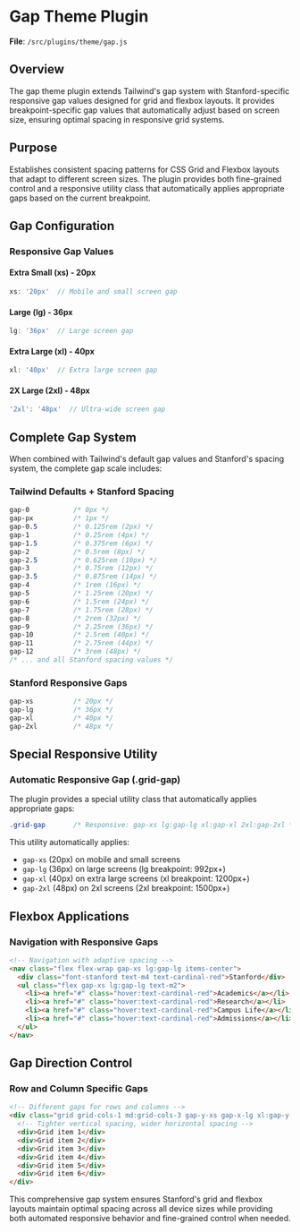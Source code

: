 # Gap Theme Plugin

**File**: `/src/plugins/theme/gap.js`

## Overview

The gap theme plugin extends Tailwind's gap system with Stanford-specific responsive gap values designed for grid and flexbox layouts. It provides breakpoint-specific gap values that automatically adjust based on screen size, ensuring optimal spacing in responsive grid systems.

## Purpose

Establishes consistent spacing patterns for CSS Grid and Flexbox layouts that adapt to different screen sizes. The plugin provides both fine-grained control and a responsive utility class that automatically applies appropriate gaps based on the current breakpoint.

## Gap Configuration

### Responsive Gap Values

#### Extra Small (xs) - 20px
```javascript
xs: '20px'  // Mobile and small screen gap
```

#### Large (lg) - 36px
```javascript
lg: '36px'  // Large screen gap
```

#### Extra Large (xl) - 40px
```javascript
xl: '40px'  // Extra large screen gap
```

#### 2X Large (2xl) - 48px
```javascript
'2xl': '48px'  // Ultra-wide screen gap
```

## Complete Gap System

When combined with Tailwind's default gap values and Stanford's spacing system, the complete gap scale includes:

### Tailwind Defaults + Stanford Spacing
```css
gap-0           /* 0px */
gap-px          /* 1px */
gap-0.5         /* 0.125rem (2px) */
gap-1           /* 0.25rem (4px) */
gap-1.5         /* 0.375rem (6px) */
gap-2           /* 0.5rem (8px) */
gap-2.5         /* 0.625rem (10px) */
gap-3           /* 0.75rem (12px) */
gap-3.5         /* 0.875rem (14px) */
gap-4           /* 1rem (16px) */
gap-5           /* 1.25rem (20px) */
gap-6           /* 1.5rem (24px) */
gap-7           /* 1.75rem (28px) */
gap-8           /* 2rem (32px) */
gap-9           /* 2.25rem (36px) */
gap-10          /* 2.5rem (40px) */
gap-11          /* 2.75rem (44px) */
gap-12          /* 3rem (48px) */
/* ... and all Stanford spacing values */
```

### Stanford Responsive Gaps
```css
gap-xs          /* 20px */
gap-lg          /* 36px */
gap-xl          /* 40px */
gap-2xl         /* 48px */
```

## Special Responsive Utility

### Automatic Responsive Gap (.grid-gap)
The plugin provides a special utility class that automatically applies appropriate gaps:

```css
.grid-gap       /* Responsive: gap-xs lg:gap-lg xl:gap-xl 2xl:gap-2xl */
```

This utility automatically applies:
- `gap-xs` (20px) on mobile and small screens
- `gap-lg` (36px) on large screens (lg breakpoint: 992px+)
- `gap-xl` (40px) on extra large screens (xl breakpoint: 1200px+)
- `gap-2xl` (48px) on 2xl screens (2xl breakpoint: 1500px+)


## Flexbox Applications

### Navigation with Responsive Gaps
```html
<!-- Navigation with adaptive spacing -->
<nav class="flex flex-wrap gap-xs lg:gap-lg items-center">
  <div class="font-stanford text-m4 text-cardinal-red">Stanford</div>
  <ul class="flex gap-xs lg:gap-lg text-m2">
    <li><a href="#" class="hover:text-cardinal-red">Academics</a></li>
    <li><a href="#" class="hover:text-cardinal-red">Research</a></li>
    <li><a href="#" class="hover:text-cardinal-red">Campus Life</a></li>
    <li><a href="#" class="hover:text-cardinal-red">Admissions</a></li>
  </ul>
</nav>
```

## Gap Direction Control

### Row and Column Specific Gaps
```html
<!-- Different gaps for rows and columns -->
<div class="grid grid-cols-1 md:grid-cols-3 gap-y-xs gap-x-lg xl:gap-y-lg xl:gap-x-xl">
  <!-- Tighter vertical spacing, wider horizontal spacing -->
  <div>Grid item 1</div>
  <div>Grid item 2</div>
  <div>Grid item 3</div>
  <div>Grid item 4</div>
  <div>Grid item 5</div>
  <div>Grid item 6</div>
</div>
```

This comprehensive gap system ensures Stanford's grid and flexbox layouts maintain optimal spacing across all device sizes while providing both automated responsive behavior and fine-grained control when needed.
